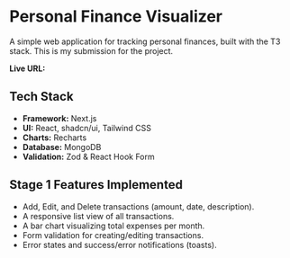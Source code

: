 # Personal Finance Visualizer

A simple web application for tracking personal finances, built with the T3 stack. This is my submission for the project.

**Live URL:** 

## Tech Stack

- **Framework:** Next.js
- **UI:** React, shadcn/ui, Tailwind CSS
- **Charts:** Recharts
- **Database:** MongoDB
- **Validation:** Zod & React Hook Form

## Stage 1 Features Implemented
- Add, Edit, and Delete transactions (amount, date, description).
- A responsive list view of all transactions.
- A bar chart visualizing total expenses per month.
- Form validation for creating/editing transactions.
- Error states and success/error notifications (toasts).
